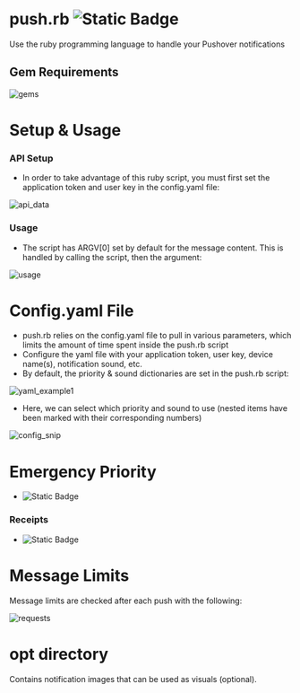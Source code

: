 # push.rb ![Static Badge](https://img.shields.io/badge/Release-1.0.2-green)
Use the ruby programming language to handle your Pushover notifications

## Gem Requirements

![gems](https://github.com/BloodieToes/ruby-push/assets/116280844/e3881038-941c-44ca-bec2-76d2c73276c6)

# Setup & Usage
### API Setup
- In order to take advantage of this ruby script, you must first set the application token and user key in the config.yaml file:

![api_data](https://github.com/BloodieToes/ruby-push/assets/116280844/78b57621-17d8-41e7-b495-29289cc6d6ca)

### Usage
- The script has ARGV[0] set by default for the message content. This is handled by calling the script, then the argument:

![usage](https://github.com/BloodieToes/ruby-push/assets/116280844/35b53cc3-7967-44c3-aece-5fd6b44e9824)

# Config.yaml File
- push.rb relies on the config.yaml file to pull in various parameters, which limits the amount of time spent inside the push.rb script
- Configure the yaml file with your application token, user key, device name(s), notification sound, etc.
- By default, the priority & sound dictionaries are set in the push.rb script:

![yaml_example1](https://github.com/BloodieToes/ruby-push/assets/116280844/b4b50eda-1a0a-4e4f-a035-59c38506581b)

- Here, we can select which priority and sound to use (nested items have been marked with their corresponding numbers)

![config_snip](https://github.com/BloodieToes/ruby-push/assets/116280844/ed325031-07dd-47fd-aa43-f061839adf1a)

# Emergency Priority
- ![Static Badge](https://img.shields.io/badge/STATUS-WIP-yellow)
### Receipts
- ![Static Badge](https://img.shields.io/badge/STATUS-WIP-yellow)
# Message Limits
Message limits are checked after each push with the following:

![requests](https://github.com/BloodieToes/ruby-push/assets/116280844/8ba7cd9d-b6c9-467a-a4fe-06818bcc0d4b)
 
# opt directory
 Contains notification images that can be used as visuals (optional).
